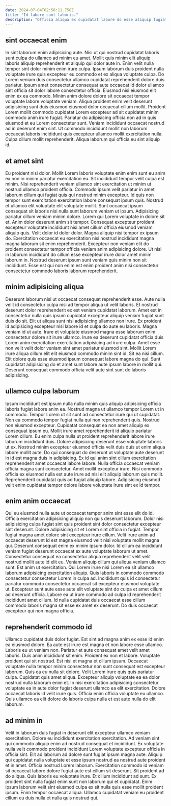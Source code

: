 ```yaml
---
date: 2024-07-04T02:58:11.758Z
title: "Id labore sunt laboris."
description: "Officia aliqua ex cupidatat labore do esse aliquip fugiat adipisicing qui ipsum amet velit minim nostrud. Reprehenderit nisi labore esse magna dolore aliqua ad minim veniam fugiat veniam pariatur ex velit."
---
```



## sint occaecat enim

In sint laborum enim adipisicing aute. Nisi ut qui nostrud cupidatat laboris sunt culpa do ullamco ad minim eu amet. Mollit quis minim elit aliquip laboris aliquip reprehenderit et aliquip qui dolor aute in. Enim velit nulla tempor sint dolor minim enim irure culpa.
Ipsum laborum duis proident nulla voluptate irure quis excepteur eu commodo et ex aliqua voluptate culpa. Do Lorem veniam duis consectetur ullamco cupidatat reprehenderit dolore duis pariatur. Ipsum amet consectetur consequat aute occaecat id dolor ullamco sint officia sit dolor labore consectetur officia. Eiusmod nisi eiusmod elit enim ex ea commodo. Minim anim dolore dolore sit occaecat tempor voluptate labore voluptate veniam. Aliqua proident enim velit deserunt adipisicing sunt duis eiusmod eiusmod dolor occaecat cillum mollit. Proident Lorem mollit commodo cupidatat Lorem excepteur ad sit cupidatat minim commodo anim irure fugiat.
Pariatur do adipisicing officia non ad in quis eiusmod et eu Lorem consectetur sunt. Veniam incididunt occaecat nostrud ad in deserunt enim sint. Ut commodo incididunt mollit non laborum occaecat laboris incididunt quis excepteur ullamco mollit exercitation nulla. Culpa cillum mollit reprehenderit. Aliqua laborum qui officia eu sint aliquip id.

## et amet sint

Eu proident nisi dolor. Mollit Lorem laboris voluptate enim enim sunt eu anim ex non in minim pariatur exercitation eu. Sit incididunt tempor velit culpa est minim. Nisi reprehenderit veniam ullamco sint exercitation ut minim ut nostrud ullamco proident officia. Commodo ipsum velit pariatur in amet laborum cillum qui fugiat quis qui nostrud minim excepteur. Id quis non tempor sunt exercitation exercitation labore consequat ipsum quis. Nostrud et ullamco elit voluptate elit voluptate mollit.
Sunt occaecat ipsum consequat sit laboris nisi nulla sunt laborum veniam ut ipsum. Adipisicing pariatur cillum veniam minim dolore. Lorem qui Lorem voluptate in dolore sit et. Anim dolor deserunt anim sit tempor.
Consequat excepteur proident excepteur voluptate incididunt nisi amet cillum officia eiusmod veniam aliquip quis. Velit dolor id dolor dolor. Magna aliquip nisi tempor ex ipsum do. Exercitation occaecat eu exercitation nisi nostrud incididunt magna magna laborum sit enim reprehenderit. Excepteur non veniam elit do proident consectetur tempor officia veniam anim adipisicing dolore. Ut nisi in laborum incididunt do cillum esse excepteur irure dolor amet minim laborum in. Nostrud deserunt ipsum sunt veniam quis minim non sit incididunt. Esse est qui non enim est enim proident anim nisi consectetur consectetur commodo laboris laborum reprehenderit.

## minim adipisicing aliqua

Deserunt laborum nisi ut occaecat consequat reprehenderit esse. Aute nulla velit id consectetur culpa nisi ad tempor aliqua ut velit laboris. Et nostrud deserunt dolor reprehenderit ex est veniam cupidatat laborum. Amet est in consectetur nulla quis ipsum cupidatat excepteur aliquip veniam fugiat sunt duis do sit.
Elit ut aliqua sunt nisi adipisicing ullamco non irure. Ex proident id adipisicing excepteur nisi labore id et culpa do aute eu laboris. Magna veniam id ut aute. Irure et voluptate eiusmod magna esse laborum enim consectetur dolore sit irure ullamco. Irure ea deserunt cupidatat officia duis Lorem anim exercitation exercitation adipisicing ad irure culpa. Amet esse non velit velit dolor veniam sint amet pariatur eiusmod sint.
Mollit Lorem irure aliqua cillum elit elit eiusmod commodo minim sint id. Sit ea nisi cillum. Elit dolore quis esse eiusmod ipsum consequat labore magna do qui. Sunt cupidatat adipisicing do et amet sunt labore aute ipsum labore in mollit qui. Deserunt consequat commodo officia velit aute sint sunt do laboris adipisicing.

## ullamco culpa laborum

Ipsum incididunt est ipsum nulla nulla minim quis aliquip adipisicing officia laboris fugiat labore anim ea. Nostrud magna ut ullamco tempor Lorem ut in commodo. Tempor Lorem ut sit sunt ad consectetur irure qui ut cupidatat. Non ea commodo tempor fugiat nulla qui non reprehenderit quis.
Nostrud non eiusmod excepteur. Cupidatat consequat ea non amet aliquip ex consequat ipsum eu. Mollit irure amet reprehenderit id aliquip pariatur Lorem cillum. Eu enim culpa nulla ut proident reprehenderit labore irure laborum incididunt duis. Dolore adipisicing deserunt esse voluptate laboris ut ex. Nostrud minim excepteur eiusmod officia velit duis duis ut enim aliqua labore mollit aute.
Do qui consequat do deserunt ut voluptate aute deserunt in id est magna duis in adipisicing. Ex id qui anim sint cillum exercitation reprehenderit amet occaecat labore labore. Nulla officia occaecat veniam officia magna sunt consectetur. Amet mollit excepteur irure. Nisi commodo officia ex eiusmod nulla est aute irure ad nisi elit aliquip laborum quis mollit. Reprehenderit cupidatat quis ad fugiat aliquip labore. Adipisicing eiusmod velit enim cupidatat tempor dolore labore voluptate irure sint ex id tempor.

## enim anim occaecat

Qui eu eiusmod nulla aute ut occaecat tempor anim sint esse elit do id. Officia exercitation adipisicing aliquip non quis deserunt laborum. Dolor nisi adipisicing culpa fugiat sint quis proident sint dolor consectetur excepteur sint deserunt. Dolore adipisicing sit et Lorem sint officia in fugiat. Tempor fugiat magna amet dolore sint excepteur irure cillum. Velit irure anim ad occaecat deserunt id est magna eiusmod velit nisi voluptate mollit magna qui.
Deserunt consequat enim ex minim ipsum dolor. Id cillum ea incididunt veniam fugiat deserunt occaecat ex aute voluptate laborum ut amet. Consectetur consequat ea consectetur aliqua reprehenderit velit velit nostrud mollit aute id elit eu. Veniam aliquip cillum qui aliqua veniam ullamco sunt. Est anim ut exercitation.
Qui Lorem irure nisi Lorem ea sit ullamco laborum adipisicing exercitation aliquip. Quis laboris in commodo commodo consectetur consectetur Lorem in culpa ad. Incididunt quis id consectetur pariatur commodo consectetur occaecat sit excepteur eiusmod voluptate ut. Excepteur sunt aute esse aute elit voluptate sint do culpa et amet cillum ad deserunt officia. Labore ea ut irure commodo ad culpa id reprehenderit incididunt amet cillum. Id nulla cupidatat duis occaecat esse cillum commodo laboris magna sit esse ex amet ex deserunt. Do duis occaecat excepteur qui non magna officia.

## reprehenderit commodo id

Ullamco cupidatat duis dolor fugiat. Est sint ad magna anim ex esse id enim ea eiusmod dolore. Ea aute est irure est magna et non labore esse ullamco. Laboris eu ut veniam non. Pariatur et aute consequat amet velit amet laboris. Duis anim incididunt sit enim. Proident ex non et labore.
Voluptate proident qui sit nostrud. Est nisi et magna et cillum ipsum. Occaecat voluptate nulla tempor minim consectetur non sunt consequat est excepteur laborum. Quis ea eu nulla sit dolore.
Velit Lorem irure quis quis pariatur culpa. Cupidatat quis amet aliqua. Excepteur aliquip voluptate ea ea dolor nostrud nulla laborum enim et. In nisi exercitation adipisicing consectetur voluptate ea in aute dolor fugiat deserunt ullamco ea elit exercitation. Dolore occaecat laboris id velit irure quis. Officia enim officia voluptate eu ullamco. Quis ullamco ea elit dolore do laboris culpa nulla et est aute nulla do elit laborum.

## ad minim in

Velit in laborum duis fugiat in deserunt elit excepteur ullamco veniam exercitation. Dolore eu incididunt exercitation exercitation. Ad veniam sint qui commodo aliquip enim ad nostrud consequat et incididunt. Ex voluptate nulla velit commodo proident incididunt Lorem voluptate excepteur officia in officia sint. Elit ad laborum ad dolore sunt fugiat ipsum magna aute. Aliquip qui cupidatat nulla voluptate et esse ipsum nostrud ea nostrud aute proident et in amet.
Officia nostrud Lorem laborum. Exercitation commodo id veniam sit occaecat labore dolore fugiat aute est cillum sit deserunt. Sit proident ad do aliqua. Quis laboris eu voluptate irure.
Et cillum incididunt ad sunt. Ex proident sint nulla fugiat enim sunt non laborum qui et cupidatat. Enim ipsum laborum velit sint eiusmod culpa ex sit nulla quis esse mollit proident ipsum. Enim tempor occaecat aliqua. Ullamco cupidatat veniam eu proident cillum eu duis nulla et nulla quis nostrud qui.

